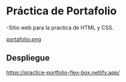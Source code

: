 
<h1>Práctica de Portafolio</h1>

-Sitio web para la practica de HTML y CSS.

[portafolio.png](https://postimg.cc/34sjT9xk)


<h2>Despliegue</h2>


https://practice-portfolio-flex-box.netlify.app/
